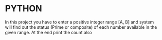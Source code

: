 # PYTHON
In this project you have to enter a positive integer range [A, B] and system will find out the status (Prime or composite) of each number available in the given range. At the end print the count also
